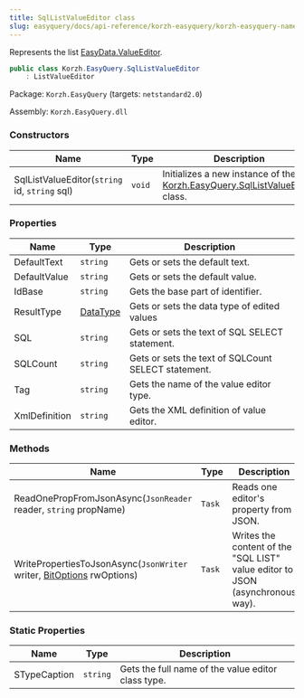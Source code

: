 ```yaml
---
title: SqlListValueEditor class
slug: easyquery/docs/api-reference/korzh-easyquery/korzh-easyquery-namespace/sqllistvalueeditor-class
---
```



Represents the list [EasyData.ValueEditor](/api-reference/easydata-core/easydata-namespace/valueeditor-class).
```csharp
public class Korzh.EasyQuery.SqlListValueEditor
    : ListValueEditor

```
Package: `Korzh.EasyQuery` (targets: `netstandard2.0`)

Assembly: `Korzh.EasyQuery.dll`

### Constructors

| Name | Type | Description | 
| --- | --- | --- | 
| SqlListValueEditor(`string` id, `string` sql) | `void` | Initializes a new instance of the [Korzh.EasyQuery.SqlListValueEditor](/api-reference/korzh-easyquery/korzh-easyquery-namespace/sqllistvalueeditor-class) class. | 


### Properties

| Name | Type | Description | 
| --- | --- | --- | 
| DefaultText | `string` | Gets or sets the default text. | 
| DefaultValue | `string` | Gets or sets the default value. | 
| IdBase | `string` | Gets the base part of identifier. | 
| ResultType | [DataType](/api-reference/easydata-core/easydata-namespace/datatype-enum) | Gets or sets the data type of edited values | 
| SQL | `string` | Gets or sets the text of SQL SELECT statement. | 
| SQLCount | `string` | Gets or sets the text of SQLCount SELECT statement. | 
| Tag | `string` | Gets the name of the value editor type. | 
| XmlDefinition | `string` | Gets the XML definition of value editor. | 


### Methods

| Name | Type | Description | 
| --- | --- | --- | 
| ReadOnePropFromJsonAsync(`JsonReader` reader, `string` propName) | `Task` | Reads one editor's property from JSON. | 
| WritePropertiesToJsonAsync(`JsonWriter` writer, [BitOptions](/api-reference/easydata-core/easydata-namespace/bitoptions-class) rwOptions) | `Task` | Writes the content of the "SQL LIST" value editor to JSON (asynchronous way). | 


### Static Properties

| Name | Type | Description | 
| --- | --- | --- | 
| STypeCaption | `string` | Gets the full name of the value editor class type. |